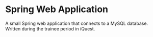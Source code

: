 # Spring Web Application

A small Spring web application that connects to a MySQL database.  
Written during the trainee period in iQuest.
